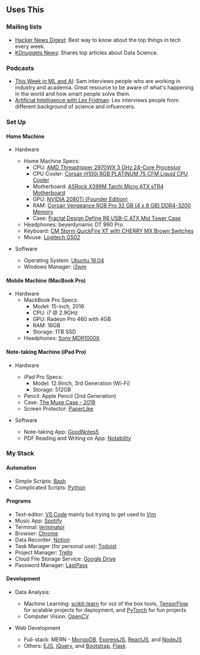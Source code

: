## Uses This

### Mailing lists

* [Hacker News Digest](https://www.hndigest.com/): Best way to know about the top things in tech every week.
* [KDnuggets News](https://www.kdnuggets.com/news/subscribe.html): Shares top articles about Data Science.

### Podcasts

* [This Week in ML and AI](https://twimlai.com/): Sam interviews people who are working in industry and academia. Great resource to be aware of what's happening in the world and how smart people solve them.
* [Artificial Intelligence with Lex Fridman](https://lexfridman.com/ai/): Lex interviews people from different background of science and influencers.

### Set Up

#### Home Machine

* Hardware
    * Home Machine Specs:
        * CPU: 	[AMD Threadripper 2970WX 3 GHz 24-Core Processor](https://pcpartpicker.com/product/LRXnTW/amd-threadripper-2970wx-3-ghz-24-core-processor-yd297xazafwof)
        * CPU Cooler: [Corsair H100i RGB PLATINUM 75 CFM Liquid CPU Cooler](https://pcpartpicker.com/product/JYCD4D/corsair-h100i-rgb-platinum-750-cfm-liquid-cpu-cooler-cw-9060039-ww)
        * Motherboard: [ASRock X399M Taichi Micro ATX sTR4 Motherboard](https://pcpartpicker.com/product/X2kj4D/asrock-x399m-taichi-micro-atx-tr4-motherboard-x399m-taichi)
        * GPU: [NVIDIA 2080Ti (Founder Edition)](https://www.nvidia.com/en-us/geforce/graphics-cards/rtx-2080-ti/)
        * RAM: [Corsair Vengeance RGB Pro 32 GB (4 x 8 GB) DDR4-3200 Memory](https://pcpartpicker.com/product/3yQG3C/corsair-vengeance-rgb-pro-32gb-4-x-8gb-ddr4-3200-memory-cmw32gx4m4c3200c16)
        * Case: [Fractal Design Define R6 USB-C ATX Mid Tower Case](https://pcpartpicker.com/product/z3kj4D/fractal-design-design-define-r6-usb-c-tg-atx-mid-tower-case-fd-ca-def-r6c-bk-tgl)
    * Headphones: beyerdynamic DT 990 Pro
    * Keyboard: [CM Storm QuickFire XT with CHERRY MX Brown Switches](https://www.amazon.com/CM-Storm-QuickFire-XT-Mechanical/dp/B00EQV0W02)
    * Mouse: [Logitech G502](https://www.amazon.com/Logitech-Spectrum-Shifting-Personalized-Programmable/dp/B019OB663A)

* Software
    * Operating System: [Ubuntu 18.04](http://releases.ubuntu.com/18.04/)
    * Windows Manager: [i3wm](https://i3wm.org/)

#### Mobile Machine (MacBook Pro)

* Hardware
    * MackBook Pro Specs:
        * Model: 15-inch, 2016
        * CPU: i7 @ 2.9GHz
        * GPU: Radeon Pro 460 with 4GB
        * RAM: 16GB
        * Storage: 1TB SSD
    * Headphones: [Sony MDR1000X](https://www.amazon.com/Sony-Cancelling-Bluetooth-Headphone-MDR1000X/dp/B01KHZ4ZYY)

#### Note-taking Machine (iPad Pro)

* Hardware
    * iPad Pro Specs:
        * Model: 12.9inch, 3rd Generation (Wi-Fi)
        * Storage: 512GB
    * Pencil: Apple Pencil (2nd Generation)
    * Case: [The Muse Case - 2018](https://www.amazon.com/ZUGU-CASE-Muse-Case-Protective/dp/B07K1M4PHY)
    * Screen Protector: [PaperLike](https://www.amazon.com/BERSEM-Paper-Like-Protector-Anti-Glare-Installation/dp/B07N362JCW)

* Software
    * Note-taking App: [GoodNotes5](https://www.goodnotes.com/)
    * PDF Reading and Writing on App: [Notability](https://apps.apple.com/us/app/notability/id360593530)

### My Stack

#### Automation

* Simple Scripts: [Bash](https://www.gnu.org/software/bash/)
* Complicated Scripts: [Python](https://www.python.org/)

#### Programs

* Text-editor: [VS Code](https://code.visualstudio.com/) mainly but trying to get used to [Vim](https://www.vim.org/)
* Music App: [Spotify](https://www.spotify.com/)
* Terminal: [terminator](https://gnometerminator.blogspot.com/p/introduction.html)
* Browser: [Chrome](https://www.google.com/chrome/)
* Data Recorder: [Notion](https://www.notion.so/)
* Task Manager (for personal use): [Todoist](https://todoist.com/)
* Project Manager: [Trello](https://trello.com)
* Cloud File Storage Service: [Google Drive](https://www.google.com/drive/)
* Password Manager: [LastPass](https://www.lastpass.com/)

#### Development

* Data Analysis:
    * Machine Learning: [scikit-learn](https://scikit-learn.org/stable/) for out of the box tools, [TensorFlow](https://www.tensorflow.org/) for scalable projects for deployment, and [PyTorch](https://pytorch.org/) for fun projects
    * Computer Vision: [OpenCV](https://opencv.org/)

* Web Development
    * Full-stack: MERN - [MongoDB](https://www.mongodb.com/), [ExpressJS](https://expressjs.com/), [ReactJS](https://reactjs.org/), and [NodeJS](https://nodejs.org/en/)
    * Others: [EJS](https://ejs.co/), [jQuery](https://jquery.com/), and [Bootstrap](https://getbootstrap.com/), [Flask](https://www.palletsprojects.com/p/flask/)
